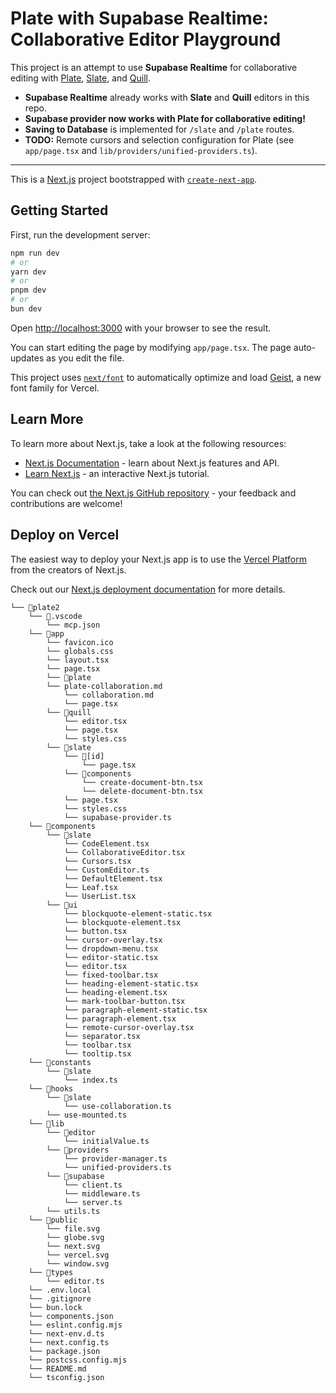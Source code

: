 # Plate with Supabase Realtime: Collaborative Editor Playground

This project is an attempt to use **Supabase Realtime** for collaborative editing with [Plate](https://platejs.org/), [Slate](https://docs.slatejs.org/), and [Quill](https://quilljs.com/).

- **Supabase Realtime** already works with **Slate** and **Quill** editors in this repo.
- **Supabase provider now works with Plate for collaborative editing!**
- **Saving to Database** is implemented for `/slate` and `/plate` routes.
- **TODO:** Remote cursors and selection configuration for Plate (see `app/page.tsx` and `lib/providers/unified-providers.ts`).

---

This is a [Next.js](https://nextjs.org) project bootstrapped with [`create-next-app`](https://nextjs.org/docs/app/api-reference/cli/create-next-app).

## Getting Started

First, run the development server:

```bash
npm run dev
# or
yarn dev
# or
pnpm dev
# or
bun dev
```

Open [http://localhost:3000](http://localhost:3000) with your browser to see the result.

You can start editing the page by modifying `app/page.tsx`. The page auto-updates as you edit the file.

This project uses [`next/font`](https://nextjs.org/docs/app/building-your-application/optimizing/fonts) to automatically optimize and load [Geist](https://vercel.com/font), a new font family for Vercel.

## Learn More

To learn more about Next.js, take a look at the following resources:

- [Next.js Documentation](https://nextjs.org/docs) - learn about Next.js features and API.
- [Learn Next.js](https://nextjs.org/learn) - an interactive Next.js tutorial.

You can check out [the Next.js GitHub repository](https://github.com/vercel/next.js) - your feedback and contributions are welcome!

## Deploy on Vercel

The easiest way to deploy your Next.js app is to use the [Vercel Platform](https://vercel.com/new?utm_medium=default-template&filter=next.js&utm_source=create-next-app&utm_campaign=create-next-app-readme) from the creators of Next.js.

Check out our [Next.js deployment documentation](https://nextjs.org/docs/app/building-your-application/deploying) for more details.

```
└── 📁plate2
    └── 📁.vscode
        └── mcp.json
    └── 📁app
        └── favicon.ico
        └── globals.css
        └── layout.tsx
        └── page.tsx
        └── 📁plate
        └── plate-collaboration.md
            └── collaboration.md
            └── page.tsx
        └── 📁quill
            └── editor.tsx
            └── page.tsx
            └── styles.css
        └── 📁slate
            └── 📁[id]
                └── page.tsx
            └── 📁components
                └── create-document-btn.tsx
                └── delete-document-btn.tsx
            └── page.tsx
            └── styles.css
            └── supabase-provider.ts
    └── 📁components
        └── 📁slate
            └── CodeElement.tsx
            └── CollaborativeEditor.tsx
            └── Cursors.tsx
            └── CustomEditor.ts
            └── DefaultElement.tsx
            └── Leaf.tsx
            └── UserList.tsx
        └── 📁ui
            └── blockquote-element-static.tsx
            └── blockquote-element.tsx
            └── button.tsx
            └── cursor-overlay.tsx
            └── dropdown-menu.tsx
            └── editor-static.tsx
            └── editor.tsx
            └── fixed-toolbar.tsx
            └── heading-element-static.tsx
            └── heading-element.tsx
            └── mark-toolbar-button.tsx
            └── paragraph-element-static.tsx
            └── paragraph-element.tsx
            └── remote-cursor-overlay.tsx
            └── separator.tsx
            └── toolbar.tsx
            └── tooltip.tsx
    └── 📁constants
        └── 📁slate
            └── index.ts
    └── 📁hooks
        └── 📁slate
            └── use-collaboration.ts
        └── use-mounted.ts
    └── 📁lib
        └── 📁editor
            └── initialValue.ts
        └── 📁providers
            └── provider-manager.ts
            └── unified-providers.ts
        └── 📁supabase
            └── client.ts
            └── middleware.ts
            └── server.ts
        └── utils.ts
    └── 📁public
        └── file.svg
        └── globe.svg
        └── next.svg
        └── vercel.svg
        └── window.svg
    └── 📁types
        └── editor.ts
    └── .env.local
    └── .gitignore
    └── bun.lock
    └── components.json
    └── eslint.config.mjs
    └── next-env.d.ts
    └── next.config.ts
    └── package.json
    └── postcss.config.mjs
    └── README.md
    └── tsconfig.json
```
